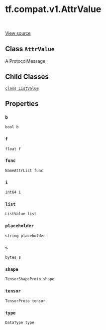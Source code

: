 <div itemscope itemtype="http://developers.google.com/ReferenceObject">
<meta itemprop="name" content="tf.compat.v1.AttrValue" />
<meta itemprop="path" content="Stable" />
<meta itemprop="property" content="ListValue"/>
<meta itemprop="property" content="b"/>
<meta itemprop="property" content="f"/>
<meta itemprop="property" content="func"/>
<meta itemprop="property" content="i"/>
<meta itemprop="property" content="list"/>
<meta itemprop="property" content="placeholder"/>
<meta itemprop="property" content="s"/>
<meta itemprop="property" content="shape"/>
<meta itemprop="property" content="tensor"/>
<meta itemprop="property" content="type"/>
</div>

# tf.compat.v1.AttrValue

<!-- Insert buttons and diff -->

<table class="tfo-notebook-buttons tfo-api" align="left">
</table>

<a target="_blank" href="/code/stable/tensorflow/core/framework/attr_value.proto">View source</a>



## Class `AttrValue`

A ProtocolMessage



<!-- Placeholder for "Used in" -->


## Child Classes
[`class ListValue`](../../../tf/compat/v1/AttrValue/ListValue.md)

## Properties

<h3 id="b"><code>b</code></h3>

`bool b`


<h3 id="f"><code>f</code></h3>

`float f`


<h3 id="func"><code>func</code></h3>

`NameAttrList func`


<h3 id="i"><code>i</code></h3>

`int64 i`


<h3 id="list"><code>list</code></h3>

`ListValue list`


<h3 id="placeholder"><code>placeholder</code></h3>

`string placeholder`


<h3 id="s"><code>s</code></h3>

`bytes s`


<h3 id="shape"><code>shape</code></h3>

`TensorShapeProto shape`


<h3 id="tensor"><code>tensor</code></h3>

`TensorProto tensor`


<h3 id="type"><code>type</code></h3>

`DataType type`






